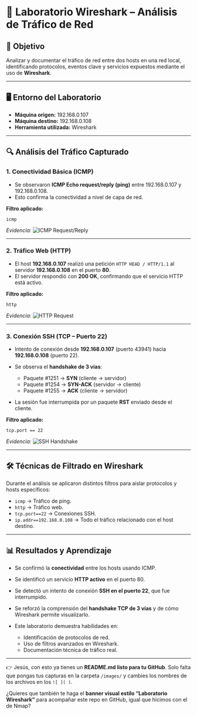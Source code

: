 # 🧪 Laboratorio Wireshark – Análisis de Tráfico de Red

## 🎯 Objetivo

Analizar y documentar el tráfico de red entre dos hosts en una red local, identificando protocolos, eventos clave y servicios expuestos mediante el uso de **Wireshark**.

---

## 🖥️ Entorno del Laboratorio

* **Máquina origen:** 192.168.0.107
* **Máquina destino:** 192.168.0.108
* **Herramienta utilizada:** Wireshark

---

## 🔍 Análisis del Tráfico Capturado

### 1. Conectividad Básica (ICMP)

* Se observaron **ICMP Echo request/reply (ping)** entre 192.168.0.107 y 192.168.0.108.
* Esto confirma la conectividad a nivel de capa de red.

**Filtro aplicado:**

```wireshark
icmp
```

*Evidencia:*
![ICMP Request/Reply](images/icmp.png)

---

### 2. Tráfico Web (HTTP)

* El host **192.168.0.107** realizó una petición `HTTP HEAD / HTTP/1.1` al servidor **192.168.0.108** en el puerto **80**.
* El servidor respondió con **200 OK**, confirmando que el servicio HTTP está activo.

**Filtro aplicado:**

```wireshark
http
```

*Evidencia:*
![HTTP Request](images/http.png)

---

### 3. Conexión SSH (TCP – Puerto 22)

* Intento de conexión desde **192.168.0.107** (puerto 43941) hacia **192.168.0.108** (puerto 22).
* Se observa el **handshake de 3 vías**:

  * Paquete #1251 → **SYN** (cliente → servidor)
  * Paquete #1254 → **SYN-ACK** (servidor → cliente)
  * Paquete #1255 → **ACK** (cliente → servidor)
* La sesión fue interrumpida por un paquete **RST** enviado desde el cliente.

**Filtro aplicado:**

```wireshark
tcp.port == 22
```

*Evidencia:*
![SSH Handshake](images/ssh.png)

---

## 🛠️ Técnicas de Filtrado en Wireshark

Durante el análisis se aplicaron distintos filtros para aislar protocolos y hosts específicos:

* `icmp` → Tráfico de ping.
* `http` → Tráfico web.
* `tcp.port==22` → Conexiones SSH.
* `ip.addr==192.168.0.108` → Todo el tráfico relacionado con el host destino.

---

## 📊 Resultados y Aprendizaje

* Se confirmó la **conectividad** entre los hosts usando ICMP.
* Se identificó un servicio **HTTP activo** en el puerto 80.
* Se detectó un intento de conexión **SSH en el puerto 22**, que fue interrumpido.
* Se reforzó la comprensión del **handshake TCP de 3 vías** y de cómo Wireshark permite visualizarlo.
* Este laboratorio demuestra habilidades en:

  * Identificación de protocolos de red.
  * Uso de filtros avanzados en Wireshark.
  * Documentación técnica de tráfico real.

---

👉 Jesús, con esto ya tienes un **README.md listo para tu GitHub**.
Solo falta que pongas tus capturas en la carpeta `/images/` y cambies los nombres de los archivos en los `![ ]( )`.

¿Quieres que también te haga el **banner visual estilo “Laboratorio Wireshark”** para acompañar este repo en GitHub, igual que hicimos con el de Nmap?
